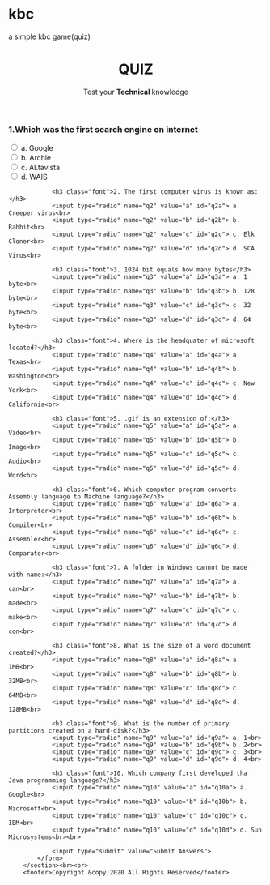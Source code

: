 # kbc
a simple kbc game(quiz)
<!DOCTYPE html>
<html>
<head>
        <meta name="veiwport" content="width=device-width,initial-scale=1">
	<title>Simple quiz</title>
	<link rel="stylesheet" href="simple_quiz.css">
        <script src="simple_quiz.js"></script>
</head>
<body>
	<div id="container"><div class="parallax"></div>
        <header>
        	<h1>QUIZ</h1>
        	<p>Test your <strong>Technical </strong>knowledge</p>
        </header>
        <section>
        	<div id="results"></div>
        	<form id="quizform" onsubmit="return submitAnswers()">
        		<h3 class="font">1.Which was the first search engine on internet</h3>
        		<input type="radio" name="q1" value="a" id="q1a"> a. Google<br>
        		<input type="radio" name="q1" value="b" id="q1b"> b. Archie<br>
        		<input type="radio" name="q1" value="c" id="q1c"> c. ALtavista<br>
        		<input type="radio" name="q1" value="d" id="q1d"> d. WAIS<br>

        		<h3 class="font">2. The first computer virus is known as:</h3>
        		<input type="radio" name="q2" value="a" id="q2a"> a. Creeper virus<br>
        		<input type="radio" name="q2" value="b" id="q2b"> b. Rabbit<br>
        		<input type="radio" name="q2" value="c" id="q2c"> c. Elk Cloner<br>
        		<input type="radio" name="q2" value="d" id="q2d"> d. SCA Virus<br>

        		<h3 class="font">3. 1024 bit equals how many bytes</h3>
        		<input type="radio" name="q3" value="a" id="q3a"> a. 1 byte<br>
        		<input type="radio" name="q3" value="b" id="q3b"> b. 128 byte<br>
        		<input type="radio" name="q3" value="c" id="q3c"> c. 32 byte<br>
        		<input type="radio" name="q3" value="d" id="q3d"> d. 64 byte<br>

        		<h3 class="font">4. Where is the headquater of microsoft located?</h3>
        		<input type="radio" name="q4" value="a" id="q4a"> a. Texas<br>
        		<input type="radio" name="q4" value="b" id="q4b"> b. Washington<br>
        		<input type="radio" name="q4" value="c" id="q4c"> c. New York<br>
        		<input type="radio" name="q4" value="d" id="q4d"> d. California<br>

        		<h3 class="font">5. .gif is an extension of:</h3>
        		<input type="radio" name="q5" value="a" id="q5a"> a. Video<br>
        		<input type="radio" name="q5" value="b" id="q5b"> b. Image<br>
        		<input type="radio" name="q5" value="c" id="q5c"> c. Audio<br>
        		<input type="radio" name="q5" value="d" id="q5d"> d. Word<br>

        		<h3 class="font">6. Which computer program converts Assembly language to Machine language?</h3>
        		<input type="radio" name="q6" value="a" id="q6a"> a. Interpreter<br>
        		<input type="radio" name="q6" value="b" id="q6b"> b. Compiler<br>
        		<input type="radio" name="q6" value="c" id="q6c"> c. Assembler<br>
        		<input type="radio" name="q6" value="d" id="q6d"> d. Comparator<br>

        		<h3 class="font">7. A folder in Windows cannot be made with name:</h3>
        		<input type="radio" name="q7" value="a" id="q7a"> a. can<br>
        		<input type="radio" name="q7" value="b" id="q7b"> b. made<br>
        		<input type="radio" name="q7" value="c" id="q7c"> c. make<br>
        		<input type="radio" name="q7" value="d" id="q7d"> d. con<br>

        		<h3 class="font">8. What is the size of a word document created?</h3>
        		<input type="radio" name="q8" value="a" id="q8a"> a. 1MB<br>
        		<input type="radio" name="q8" value="b" id="q8b"> b. 32MB<br>
        		<input type="radio" name="q8" value="c" id="q8c"> c. 64MB<br>
        		<input type="radio" name="q8" value="d" id="q8d"> d. 128MB<br>

        		<h3 class="font">9. What is the number of primary partitions created on a hard-disk?</h3>
        		<input type="radio" name="q9" value="a" id="q9a"> a. 1<br>
        		<input type="radio" name="q9" value="b" id="q9b"> b. 2<br>
        		<input type="radio" name="q9" value="c" id="q9c"> c. 3<br>
        		<input type="radio" name="q9" value="d" id="q9d"> d. 4<br>

        		<h3 class="font">10. Which company first developed tha Java programming language?</h3>
        		<input type="radio" name="q10" value="a" id="q10a"> a. Google<br>
        		<input type="radio" name="q10" value="b" id="q10b"> b. Microsoft<br>
        		<input type="radio" name="q10" value="c" id="q10c"> c. IBM<br>
        		<input type="radio" name="q10" value="d" id="q10d"> d. Sun Microsystems<br><br>

        		<input type="submit" value="Submit Answers">
        	</form>
        </section><br><br>
        <footer>Copyright &copy;2020 All Rights Reserved</footer>

</body>
</html>
